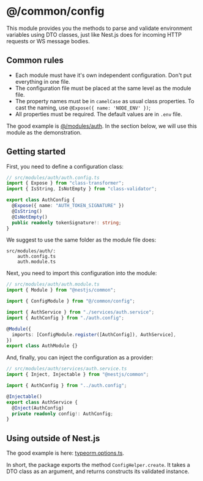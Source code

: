 # @/common/config

This module provides you the methods to parse and validate environment variables using DTO classes, just like Nest.js does for incoming HTTP requests or WS message bodies.

## Common rules

- Each module must have it's own independent configuration. Don't put everything in one file.
- The configuration file must be placed at the same level as the module file.
- The property names must be in `camelCase` as usual class properties. To cast the naming, use `@Expose({ name: 'NODE_ENV' })`;
- All properties must be required. The default values are in `.env` file.

The good example is [@/modules/auth](../../modules/auth). In the section below, we will use this module as the demonstration.

## Getting started

First, you need to define a configuration class:

```typescript
// src/modules/auth/auth.config.ts
import { Expose } from "class-transformer";
import { IsString, IsNotEmpty } from "class-validator";

export class AuthConfig {
  @Expose({ name: "AUTH_TOKEN_SIGNATURE" })
  @IsString()
  @IsNotEmpty()
  public readonly tokenSignature!: string;
}
```

We suggest to use the same folder as the module file does:

```
src/modules/auth/:
	auth.config.ts
	auth.module.ts
```

Next, you need to import this configuration into the module:

```typescript
// src/modules/auth/auth.module.ts
import { Module } from "@nestjs/common";

import { ConfigModule } from "@/common/config";

import { AuthService } from "./services/auth.service";
import { AuthConfig } from "./auth.config";

@Module({
  imports: [ConfigModule.register([AuthConfig]), AuthService],
})
export class AuthModule {}
```

And, finally, you can inject the configuration as a provider:

```typescript
// src/modules/auth/services/auth.service.ts
import { Inject, Injectable } from "@nestjs/common";

import { AuthConfig } from "../auth.config";

@Injectable()
export class AuthService {
  @Inject(AuthConfig)
  private readonly config!: AuthConfig;
}
```

## Using outside of Nest.js

The good example is here: [typeorm.options.ts](../../typeorm.options.ts).

In short, the package exports the method `ConfigHelper.create`. It takes a DTO class as an argument, and returns constructs its validated instance.
